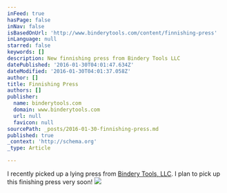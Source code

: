 ```yaml
---
inFeed: true
hasPage: false
inNav: false
isBasedOnUrl: 'http://www.binderytools.com/content/finnishing-press'
inLanguage: null
starred: false
keywords: []
description: New finnishing press from Bindery Tools LLC
datePublished: '2016-01-30T04:01:47.634Z'
dateModified: '2016-01-30T04:01:37.058Z'
author: []
title: Finnishing Press
authors: []
publisher:
  name: binderytools.com
  domain: www.binderytools.com
  url: null
  favicon: null
sourcePath: _posts/2016-01-30-finnishing-press.md
published: true
_context: 'http://schema.org'
_type: Article

---
```

I recently picked up a lying press from [Bindery Tools, LLC][0]. I plan to pick up this finishing press very soon!
![](http://www.binderytools.com/sites/default/files/imagecache/product_full/img_6976.jpg)

[0]: http://www.binderytools.com/